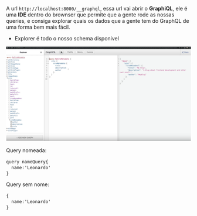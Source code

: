 A url `http://localhost:8000/__graphql`, essa url vai abrir o <b>GraphiQL</b>, ele é uma <b>IDE</b> dentro do brownser que permite que a gente rode as nossas queries, e consiga explorar quais os dados que a gente tem do GraphQL de uma forma bem mais fácil.

- Explorer é todo o nosso schema disponivel
<img src="./graphiql.png"/>

Query nomeada:
```
query nameQuery{
  name:'Leonardo'
}
```
Query sem nome:
```
{
  name:'Leonardo'
}
```
